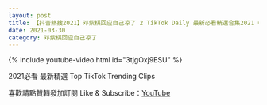 ```yaml
---
layout: post
title: 【抖音熱搜2021】邓紫棋回应自己凉了 2 TikTok Daily 最新必看精選合集2021 03 30
date: 2021-03-30
category: 邓紫棋回应自己凉了
---
```


{% include youtube-video.html id="3tjgOxj9ESU" %}

2021必看 最新精選 Top TikTok Trending Clips

喜歡請點贊轉發加訂閱 Like & Subscribe：[YouTube](https://www.youtube.com/channel/UCAoR7VcanIPd04uEq_GIylA/videos)

